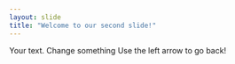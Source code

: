 ```yaml
---
layout: slide
title: "Welcome to our second slide!"
---
```

Your text. Change something
Use the left arrow to go back!
